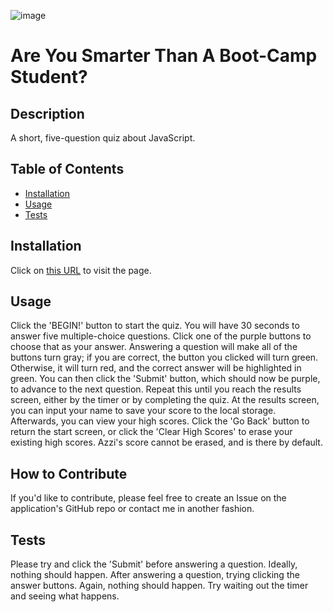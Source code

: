![image](https://github.com/Sivelos1/Are-You-Smarter-Than-A-Bootcamp-Student/assets/21207337/3172c646-1478-4605-8fe3-e8187977f8f8)
# Are You Smarter Than A Boot-Camp Student?

## Description

A short, five-question quiz about JavaScript.

## Table of Contents

- [Installation](#installation)
- [Usage](#usage)
- [Tests](#tests)

## Installation

Click on [this URL](https://sivelos1.github.io/I-Need-A-New-Password/) to visit the page.

## Usage

Click the 'BEGIN!' button to start the quiz. You will have 30 seconds to answer five multiple-choice questions. Click one of the purple buttons to choose that as your answer. Answering a question will make all of the buttons turn gray; if you are correct, the button you clicked will turn green. Otherwise, it will turn red, and the correct answer will be highlighted in green. You can then click the 'Submit' button, which should now be purple, to advance to the next question. Repeat this until you reach the results screen, either by the timer or by completing the quiz. At the results screen, you can input your name to save your score to the local storage. Afterwards, you can view your high scores. Click the 'Go Back' button to return the start screen, or click the 'Clear High Scores' to erase your existing high scores. Azzi's score cannot be erased, and is there by default.

## How to Contribute

If you'd like to contribute, please feel free to create an Issue on the application's GitHub repo or contact me in another fashion.

## Tests

Please try and click the 'Submit' before answering a question. Ideally, nothing should happen. After answering a question, trying clicking the answer buttons. Again, nothing should happen. Try waiting out the timer and seeing what happens.
